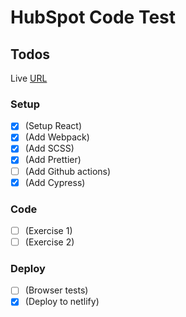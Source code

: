 # HubSpot Code Test

## Todos

Live [URL](https://6154196ed2b5f6bf8fae74ec--hs-test.netlify.app/)

### Setup

- [x] (Setup React)
- [x] (Add Webpack)
- [x] (Add SCSS)
- [x] (Add Prettier)
- [ ] (Add Github actions)
- [x] (Add Cypress)

### Code

- [ ] (Exercise 1)
- [ ] (Exercise 2)

### Deploy

- [ ] (Browser tests)
- [x] (Deploy to netlify)
